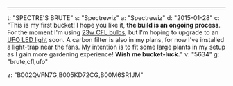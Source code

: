 ---
t: "SPECTRE'S BRUTE"
s: "Spectrewiz"
a: "Spectrewiz"
d: "2015-01-28"
c: "This is my first bucket! I hope you like it, <strong>the build is an ongoing process</strong>. For the moment I'm using <a href='http://www.amazon.com/gp/product/B00J7IOMCS/ref=as_li_tl?ie=UTF8&camp=1789&creative=390957&creativeASIN=B00J7IOMCS&linkCode=as2&tag=spacbuck-20&linkId=HIZCXETKN3XOMUBN'>23w CFL bulbs</a>, but I'm hoping to upgrade to an <a href='https://amzn.to/36NO5zr'>UFO LED light</a> soon. A carbon filter is also in my plans, for now I've installed a light-trap near the fans. My intention is to fit some large plants in my setup as I gain more gardening experience! <strong>Wish me bucket-luck.</strong>"
v: "5634"
g: "brute,cfl,ufo"

z: "B002QVFN7G,B005KD72CG,B00M6SR1JM"
